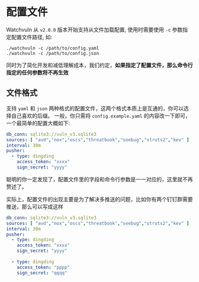# 配置文件

Watchvuln 从 `v2.0.0` 版本开始支持从文件加载配置, 使用时需要使用 `-c` 参数指定配置文件路径, 如:

```
./watchvuln -c /path/to/config.yaml
./watchvuln -c /path/to/config.json
```

同时为了简化开发和减低理解成本，我们约定，**如果指定了配置文件，那么命令行指定的任何参数将不再生效**

## 文件格式

支持 `yaml` 和 `json` 两种格式的配置文件，这两个格式本质上是互通的，你可以选择自己喜欢的后缀。
一般，你只需将 `config.example.yaml` 的内容改一下即可，一个最简单的配置大概如下:

```yaml
db_conn: sqlite3://vuln_v3.sqlite3
sources: [ "avd","nox","oscs","threatbook","seebug","struts2","kev" ]
interval: 30m
pusher:
  - type: dingding
    access_token: "xxxx"
    sign_secret: "yyyy"
```

聪明的你一定发现了，配置文件里的字段和命令行参数是一一对应的，这里就不再赘述了。

实际上，配置文件的出现主要是为了解决多推送的问题，比如你有两个钉钉群需要推送，那么可以写成这样

```yaml
db_conn: sqlite3://vuln_v3.sqlite3
sources: [ "avd","nox","oscs","threatbook","seebug","struts2","kev" ]
interval: 30m
pusher:
  - type: dingding
    access_token: "xxxx"
    sign_secret: "yyyy"
   
  - type: dingding
    access_token: "pppp"
    sign_secret: "qqqq"
```
